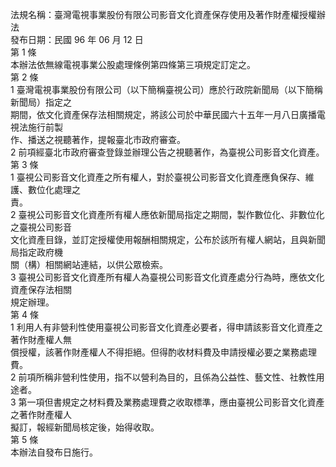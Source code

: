 法規名稱：臺灣電視事業股份有限公司影音文化資產保存使用及著作財產權授權辦法  
發布日期：民國 96 年 06 月 12 日  
第 1 條  
本辦法依無線電視事業公股處理條例第四條第三項規定訂定之。  
第 2 條  
1 臺灣電視事業股份有限公司（以下簡稱臺視公司）應於行政院新聞局（以下簡稱新聞局）指定之  
期間，依文化資產保存法相關規定，將該公司於中華民國六十五年一月八日廣播電視法施行前製  
作、播送之視聽著作，提報臺北市政府審查。  
2 前項經臺北市政府審查登錄並辦理公告之視聽著作，為臺視公司影音文化資產。  
第 3 條  
1 臺視公司影音文化資產之所有權人，對於臺視公司影音文化資產應負保存、維護、數位化處理之  
責。  
2 臺視公司影音文化資產所有權人應依新聞局指定之期間，製作數位化、非數位化之臺視公司影音  
文化資產目錄，並訂定授權使用報酬相關規定，公布於該所有權人網站，且與新聞局指定政府機  
關（構）相關網站連結，以供公眾檢索。  
3 臺視公司影音文化資產所有權人為臺視公司影音文化資產處分行為時，應依文化資產保存法相關  
規定辦理。  
第 4 條  
1 利用人有非營利性使用臺視公司影音文化資產必要者，得申請該影音文化資產之著作財產權人無  
償授權，該著作財產權人不得拒絕。但得酌收材料費及申請授權必要之業務處理費。  
2 前項所稱非營利性使用，指不以營利為目的，且係為公益性、藝文性、社教性用途者。  
3 第一項但書規定之材料費及業務處理費之收取標準，應由臺視公司影音文化資產之著作財產權人  
擬訂，報經新聞局核定後，始得收取。  
第 5 條  
本辦法自發布日施行。  


